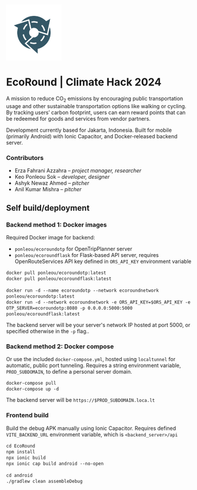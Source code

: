 <img src=img/icon-512.webp width=30% />

# EcoRound | Climate Hack 2024

A mission to reduce CO<sub>2</sub> emissions by encouraging public transportation usage and other sustainable transportation options like walking or cycling. By tracking users’ carbon footprint, users can earn reward points that can be redeemed for goods and services from vendor partners.

Development currently based for Jakarta, Indonesia. Built for mobile (primarily Android) with Ionic Capacitor, and Docker-released backend server.

### Contributors

- Erza Fahrani Azzahra &ndash; *project manager, researcher*
- Keo Ponleou Sok &ndash; *developer, designer*
- Ashyk Newaz Ahmed &ndash; *pitcher*
- Anil Kumar Mishra &ndash; *pitcher*

## Self build/deployment

### Backend method 1: Docker images

Required Docker image for backend:
- `ponleou/ecoroundotp` for OpenTripPlanner server
- `ponleou/ecoroundflask` for Flask-based API server, requires OpenRouteServices API key defined in `ORS_API_KEY` environment variable

```
docker pull ponleou/ecoroundotp:latest
docker pull ponleou/ecoroundflask:latest

docker run -d --name ecoroundotp --network ecoroundnetwork ponleou/ecoroundotp:latest
docker run -d --network ecoroundnetwork -e ORS_API_KEY=$ORS_API_KEY -e OTP_SERVER=ecoroundotp:8080 -p 0.0.0.0:5000:5000 ponleou/ecoroundflask:latest
```

The backend server will be your server's network IP hosted at port 5000, or specified otherwise in the `-p` flag..

### Backend method 2: Docker compose

Or use the included `docker-compose.yml`, hosted using `localtunnel` for automatic, public port tunneling. Requires a string environment variable, `PROD_SUBDOMAIN`, to define a personal server domain.

```
docker-compose pull
docker-compose up -d
```

The backend server will be `https://$PROD_SUBDOMAIN.loca.lt`

### Frontend build

Build the debug APK manually using Ionic Capacitor. Requires defined `VITE_BACKEND_URL` environment variable, which is `<backend_server>/api`


```
cd EcoRound
npm install
npx ionic build
npx ionic cap build android --no-open

cd android
./gradlew clean assembleDebug
```

